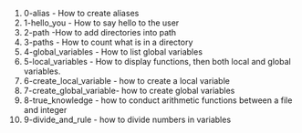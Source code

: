 1. 0-alias - How to create aliases
2. 1-hello_you - How to say hello to the user
3. 2-path -How to add directories into path
4. 3-paths - How to count what is in a directory
5. 4-global_variables - How to list global variables
6. 5-local_variables - How to display functions, then both local and global variables.
7. 6-create_local_variable - how to create a local variable
8. 7-create_global_variable- how to create global variables
9. 8-true_knowledge - how to conduct arithmetic functions between a file and integer
10. 9-divide_and_rule - how to divide numbers in variables
